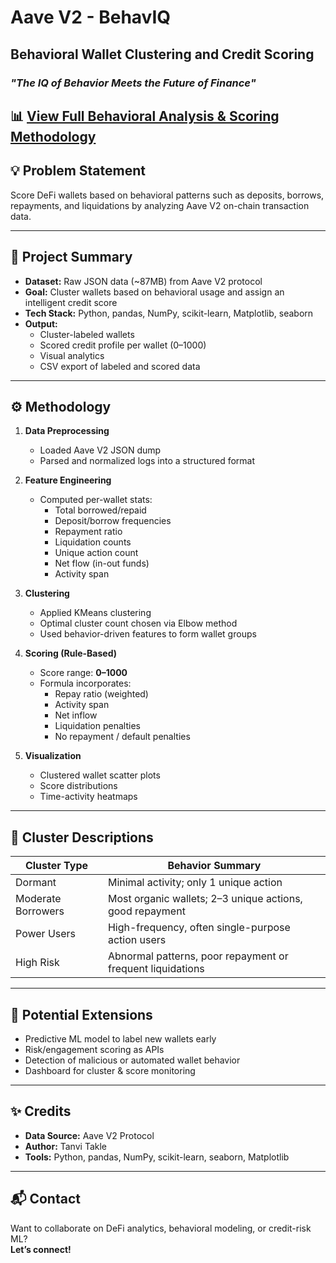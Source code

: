 # Aave V2 - BehavIQ  
## Behavioral Wallet Clustering and Credit Scoring  
### *"The IQ of Behavior Meets the Future of Finance"*

📊 [View Full Behavioral Analysis & Scoring Methodology](analysis.md)
---

## 💡 Problem Statement

Score DeFi wallets based on behavioral patterns such as deposits, borrows, repayments, and liquidations by analyzing Aave V2 on-chain transaction data.

---

## 📁 Project Summary

- **Dataset:** Raw JSON data (~87MB) from Aave V2 protocol  
- **Goal:** Cluster wallets based on behavioral usage and assign an intelligent credit score  
- **Tech Stack:** Python, pandas, NumPy, scikit-learn, Matplotlib, seaborn  
- **Output:**  
  - Cluster-labeled wallets  
  - Scored credit profile per wallet (0–1000)  
  - Visual analytics  
  - CSV export of labeled and scored data

---

## ⚙️ Methodology

1. **Data Preprocessing**  
   - Loaded Aave V2 JSON dump  
   - Parsed and normalized logs into a structured format  

2. **Feature Engineering**  
   - Computed per-wallet stats:  
     - Total borrowed/repaid  
     - Deposit/borrow frequencies  
     - Repayment ratio  
     - Liquidation counts  
     - Unique action count  
     - Net flow (in-out funds)  
     - Activity span

3. **Clustering**  
   - Applied KMeans clustering  
   - Optimal cluster count chosen via Elbow method  
   - Used behavior-driven features to form wallet groups  

4. **Scoring (Rule-Based)**  
   - Score range: **0–1000**  
   - Formula incorporates:  
     - Repay ratio (weighted)  
     - Activity span  
     - Net inflow  
     - Liquidation penalties  
     - No repayment / default penalties  

5. **Visualization**  
   - Clustered wallet scatter plots  
   - Score distributions  
   - Time-activity heatmaps  

---

## 🧠 Cluster Descriptions

| Cluster Type       | Behavior Summary                                               |
|--------------------|----------------------------------------------------------------|
| Dormant            | Minimal activity; only 1 unique action                         |
| Moderate Borrowers | Most organic wallets; 2–3 unique actions, good repayment       |
| Power Users        | High-frequency, often single-purpose action users              |
| High Risk          | Abnormal patterns, poor repayment or frequent liquidations     |

---

## 🚀 Potential Extensions

- Predictive ML model to label new wallets early  
- Risk/engagement scoring as APIs  
- Detection of malicious or automated wallet behavior  
- Dashboard for cluster & score monitoring  

---

## ✨ Credits

- **Data Source:** Aave V2 Protocol  
- **Author:** Tanvi Takle  
- **Tools:** Python, pandas, NumPy, scikit-learn, seaborn, Matplotlib  

---

## 📬 Contact

Want to collaborate on DeFi analytics, behavioral modeling, or credit-risk ML?  
**Let’s connect!**
